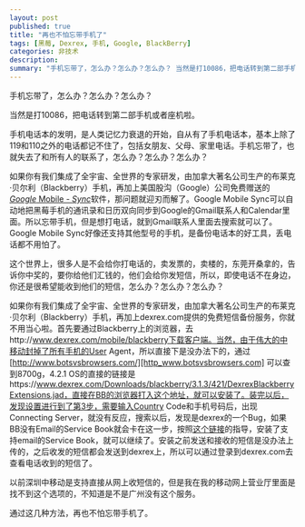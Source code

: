 ```yaml
---
layout: post
published: true
title: "再也不怕忘带手机了"
tags: [黑莓, Dexrex, 手机, Google, BlackBerry]
categories: 非技术    
description: 
summary: "手机忘带了，怎么办？怎么办？怎么办？ 当然是打10086，把电话转到第二部手机或者座机啦。 手机电话本的发明，是人类记忆力衰退的开始，自从有了手机电话本，基本上除了119和110之外的电话都记不住了，包括女朋友、父母、家里电话。手机忘带了，"
---
```

手机忘带了，怎么办？怎么办？怎么办？  
  
当然是打10086，把电话转到第二部手机或者座机啦。  
  
手机电话本的发明，是人类记忆力衰退的开始，自从有了手机电话本，基本上除了119和110之外的电话都记不住了，包括女朋友、父母、家里电话。手机忘带了，也就失去了和所有人的联系了，怎么办？怎么办？怎么办？  
  
如果你有我们集成了全宇宙、全世界的专家研发，由加拿大著名公司生产的布莱克·贝尔利（Blackberry）手机，再加上美国股沟（Google）公司免费赠送的[*Google* Mobile - *Sync*][Google_Mobile -_Sync]软件，那问题就迎刃而解了。Google Mobile Sync可以自动地把黑莓手机的通讯录和日历双向同步到Google的Gmail联系人和Calendar里面。所以忘带手机，但是想打电话，就到Gmail联系人里面去搜索就可以了。Google Mobile Sync好像还支持其他型号的手机，是备份电话本的好工具，丢电话都不用怕了。  
  
这个世界上，很多人是不会给你打电话的，卖发票的，卖楼的，东莞开桑拿的，告诉你中奖的，要你给他们汇钱的，他们会给你发短信，所以，即使电话不在身边，你还是很希望能收到他们的短信，怎么办？怎么办？怎么办？  
  
如果你有我们集成了全宇宙、全世界的专家研发，由加拿大著名公司生产的布莱克·贝尔利（Blackberry）手机，再加上dexrex.com提供的免费短信备份服务，你就不用当心啦。首先要通过Blackberry上的浏览器，去http://www.dexrex.com/mobile/blackberry下载客户端。当然，由于伟大的中移动封掉了所有手机的User Agent，所以直接下是没办法下的，通过[http://www.botsvsbrowsers.com/][http_www.botsvsbrowsers.com] 可以查到8700g，4.2.1 OS的直接的链接是https://www.dexrex.com/Downloads/blackberry/3.1.3/421/DexrexBlackberryExtensions.jad，直接在BB的浏览器打入这个地址，就可以安装了。装完以后，发现设置进行到了第3步，需要输入Country Code和手机号码后，出现Connecting Server，就没有反应，搜索以后，发现是dexrex的一个Bug，如果BB没有Email的Service Book就会卡在这一步，按照[这个链接][Link 1]的指导，安装了支持email的Service Book，就可以继续了。安装之前发送和接收的短信是没办法上传的，之后收发的短信都会发送到dexrex上，所以可以通过登录到dexrex.com去查看电话收到的短信了。  
  
以前深圳中移动是支持直接从网上收短信的，但是我在我的移动网上营业厅里面是找不到这个选项的，不知道是不是广州没有这个服务。  
  
通过这几种方法，再也不怕忘带手机了。  
  



[Google_Mobile -_Sync]: http://www.google.com/mobile/default/sync.html
[http_www.botsvsbrowsers.com]: http://www.botsvsbrowsers.com/
[Link 1]: http://bbs.shangmail.com/viewthread.php?tid=983